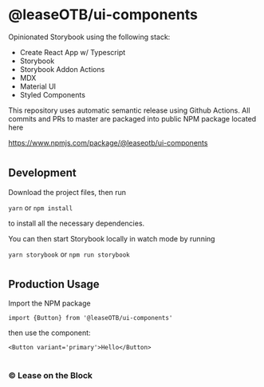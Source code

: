 # @leaseOTB/ui-components

Opinionated Storybook using the following stack:

- Create React App w/ Typescript
- Storybook
- Storybook Addon Actions
- MDX
- Material UI
- Styled Components

This repository uses automatic semantic release using Github Actions.  All commits and PRs to master are packaged into public NPM package located here 

https://www.npmjs.com/package/@leaseotb/ui-components

#
## Development

Download the project files, then run

`yarn` or `npm install`

to install all the necessary dependencies.

You can then start Storybook locally in watch mode by running

`yarn storybook` or `npm run storybook`

#
## Production Usage

Import the NPM package

`import {Button} from '@leaseOTB/ui-components'`

then use the component:

`<Button variant='primary'>Hello</Button>`

#
### &copy; Lease on the Block 